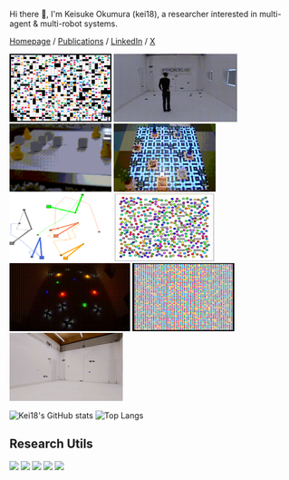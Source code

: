 Hi there 👋, I'm Keisuke Okumura (kei18), a researcher interested in multi-agent & multi-robot systems.

[Homepage](https://kei18.github.io/) /
[Publications](https://scholar.google.co.jp/citations?user=4dFSWwMAAAAJ) /
[LinkedIn](https://www.linkedin.com/in/kei18/) /
[X](https://x.com/_kei18)

<img src="images/01.gif" height="120px" /> <img src="images/02.gif" height="120px" /> <img src="images/03.gif" height="120px" /> <img src="images/04.gif" height="120px" /> <img src="images/05.gif" height="120px" /> <img src="images/06.gif" height="120px" /> <img src="images/08.gif" height="120px" /> <img src="images/07.gif" height="120px" /> <img src="images/09.gif" height="120px" />


![Kei18's GitHub stats](https://github-readme-stats.vercel.app/api?username=kei18&count_private=false&show_icons=true)
![Top Langs](https://github-readme-stats.vercel.app/api/top-langs/?username=kei18&exclude_repo=dotfiles&hide=Jupyter%20Notebook,Smalltalk,CMake,Makefile&langs_count=10&layout=compact)

## Research Utils

[![](https://github-readme-stats.vercel.app/api/pin/?username=kei18&repo=awesome_cs-ja_phd_life)](https://github.com/Kei18/awesome_cs-ja_phd_life)
[![](https://github-readme-stats.vercel.app/api/pin/?username=kei18&repo=project-page-generator)](https://github.com/Kei18/project-page-generator)
[![](https://github-readme-stats.vercel.app/api/pin/?username=kei18&repo=latex-template)](https://github.com/kei18/latex-template)
[![](https://github-readme-stats.vercel.app/api/pin/?username=kei18&repo=mapf-visualizer)](https://github.com/kei18/mapf-visualizer)
[![](https://github-readme-stats.vercel.app/api/pin/?username=kei18&repo=dotfiles)](https://github.com/kei18/dotfiles)
